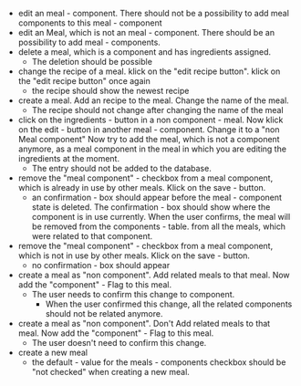 - edit an meal - component. There should not be a possibility to add meal components to this meal - component
- edit an Meal, which is not an meal - component. There should be an possibility to add meal - components.
- delete a meal, which is a component and has ingredients assigned.
    - The deletion should be possible
- change the recipe of a meal. klick on the "edit recipe button". klick on the "edit recipe button" once again
    - the recipe should show the newest recipe
- create a meal. Add an recipe to the meal. Change the name of the meal. 
    - The recipe should not change after changing the name of the meal
- click on the ingredients - button in a non component - meal. Now klick on the edit - button in another meal - component. Change it to a "non Meal component"
Now try to add the meal, which is not a component anymore, as a meal component in the meal in which you are editing the ingredients at the moment.
    - The entry should not be added to the database.
- remove the "meal component" - checkbox from a meal component, which is already in use by other meals. Klick on the save - button.
    - an confirmation - box should appear before the meal - component state is deleted. The confirmation - box should show where the component is in use currently. When the user confirms, the meal will be removed from the components - table.
    from all the meals, which were related to that component.
- remove the "meal component" - checkbox from a meal component, which is not in use by other meals. Klick on the save - button.
    - no confirmation - box should appear
- create a meal as "non component". Add related meals to that meal. Now add the "component" - Flag to this meal.
    - The user needs to confirm this change to component.
        - When the user confirmed this change, all the related components should not be related anymore.
- create a meal as "non component". Don't Add related meals to that meal. Now add the "component" - Flag to this meal.
    - The user doesn't need to confirm this change.
- create a new meal
    - the default - value for the meals - components checkbox should be "not checked" when creating a new meal.
